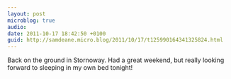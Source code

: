 ```yaml
---
layout: post
microblog: true
audio: 
date: 2011-10-17 18:42:50 +0100
guid: http://samdeane.micro.blog/2011/10/17/t125990164341325824.html
---
```

Back on the ground in Stornoway. Had a great weekend, but really looking forward to sleeping in my own bed tonight!
